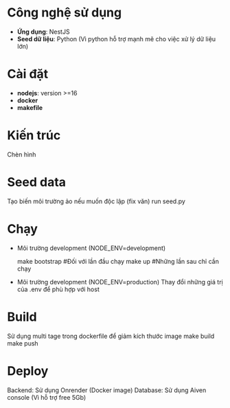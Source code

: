 # Công nghệ sử dụng

- **Ứng dụng**: NestJS
- **Seed dữ liệu**: Python (Vì python hỗ trợ mạnh mẽ cho việc xử lý dữ liệu lớn)

# Cài đặt

- **nodejs**: version >=16
- **docker**
- **makefile**

# Kiến trúc

Chèn hình

# Seed data

Tạo biến môi trường ảo nếu muốn độc lập (fix văn)
run seed.py

# Chạy

- Môi trường development (NODE_ENV=development)

  make bootstrap #Đối với lần đầu chạy
  make up #Những lần sau chỉ cần chạy

- Môi trường development (NODE_ENV=production)
  Thay đổi những giá trị của .env để phù hợp với host

# Build

Sử dụng multi tage trong dockerfile để giảm kích thước image
make build
make push

# Deploy

Backend: Sử dụng Onrender (Docker image)
Database: Sử dụng Aiven console (Vì hỗ trợ free 5Gb)
